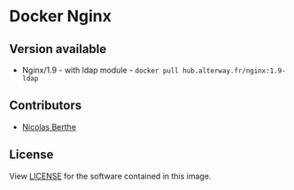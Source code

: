 # Docker Nginx

## Version available

- Nginx/1.9 - with ldap module - `docker pull hub.alterway.fr/nginx:1.9-ldap`


## Contributors

- [Nicolas Berthe](https://github.com/4devnull)

## License

View [LICENSE](LICENSE) for the software contained in this image.
